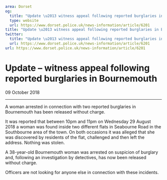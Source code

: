 ```yaml
area: Dorset
og:
  title: "Update \u2013 witness appeal following reported burglaries in Bournemouth"
  type: website
  url: https://www.dorset.police.uk/news-information/article/6201
title: "Update \u2013 witness appeal following reported burglaries in Bournemouth |"
twitter:
  title: "Update \u2013 witness appeal following reported burglaries in Bournemouth"
  url: https://www.dorset.police.uk/news-information/article/6201
url: https://www.dorset.police.uk/news-information/article/6201
```

# Update – witness appeal following reported burglaries in Bournemouth

09 October 2018

* * *

A woman arrested in connection with two reported burglaries in Bournemouth has been released without charge.

It was reported that between 10pm and 11pm on Wednesday 29 August 2018 a woman was found inside two different flats in Seabourne Road in the Southbourne area of the town. On both occasions it was alleged that she was discovered by residents of the flat, challenged and then left the address. Nothing was stolen.

A 38-year-old Bournemouth woman was arrested on suspicion of burglary and, following an investigation by detectives, has now been released without charge.

Officers are not looking for anyone else in connection with these incidents.
